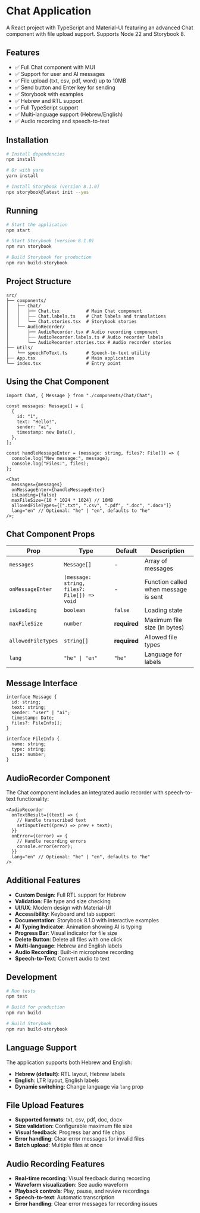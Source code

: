 # Chat Application

A React project with TypeScript and Material-UI featuring an advanced Chat component with file upload support. Supports Node 22 and Storybook 8.

## Features

- ✅ Full Chat component with MUI
- ✅ Support for user and AI messages
- ✅ File upload (txt, csv, pdf, word) up to 10MB
- ✅ Send button and Enter key for sending
- ✅ Storybook with examples
- ✅ Hebrew and RTL support
- ✅ Full TypeScript support
- ✅ Multi-language support (Hebrew/English)
- ✅ Audio recording and speech-to-text

## Installation

```bash
# Install dependencies
npm install

# Or with yarn
yarn install

# Install Storybook (version 8.1.0)
npx storybook@latest init --yes
```

## Running

```bash
# Start the application
npm start

# Start Storybook (version 8.1.0)
npm run storybook

# Build Storybook for production
npm run build-storybook
```

## Project Structure

```
src/
├── components/
│   ├── Chat/
│   │   ├── Chat.tsx          # Main Chat component
│   │   ├── Chat.labels.ts    # Chat labels and translations
│   │   └── Chat.stories.tsx  # Storybook stories
│   └── AudioRecorder/
│       ├── AudioRecorder.tsx # Audio recording component
│       ├── AudioRecorder.labels.ts # Audio recorder labels
│       └── AudioRecorder.stories.tsx # Audio recorder stories
├── utils/
│   └── speechToText.ts       # Speech-to-text utility
├── App.tsx                   # Main application
└── index.tsx                 # Entry point
```

## Using the Chat Component

```tsx
import Chat, { Message } from "./components/Chat/Chat";

const messages: Message[] = [
  {
    id: "1",
    text: "Hello!",
    sender: "ai",
    timestamp: new Date(),
  },
];

const handleMessageEnter = (message: string, files?: File[]) => {
  console.log("New message:", message);
  console.log("Files:", files);
};

<Chat
  messages={messages}
  onMessageEnter={handleMessageEnter}
  isLoading={false}
  maxFileSize={10 * 1024 * 1024} // 10MB
  allowedFileTypes={[".txt", ".csv", ".pdf", ".doc", ".docx"]}
  lang="en" // Optional: "he" | "en", defaults to "he"
/>;
```

## Chat Component Props

| Prop               | Type                                        | Default      | Description                          |
| ------------------ | ------------------------------------------- | ------------ | ------------------------------------ |
| `messages`         | `Message[]`                                 | -            | Array of messages                    |
| `onMessageEnter`   | `(message: string, files?: File[]) => void` | -            | Function called when message is sent |
| `isLoading`        | `boolean`                                   | `false`      | Loading state                        |
| `maxFileSize`      | `number`                                    | **required** | Maximum file size (in bytes)         |
| `allowedFileTypes` | `string[]`                                  | **required** | Allowed file types                   |
| `lang`             | `"he" \| "en"`                              | `"he"`       | Language for labels                  |

## Message Interface

```tsx
interface Message {
  id: string;
  text: string;
  sender: "user" | "ai";
  timestamp: Date;
  files?: FileInfo[];
}

interface FileInfo {
  name: string;
  type: string;
  size: number;
}
```

## AudioRecorder Component

The Chat component includes an integrated audio recorder with speech-to-text functionality:

```tsx
<AudioRecorder
  onTextResult={(text) => {
    // Handle transcribed text
    setInputText((prev) => prev + text);
  }}
  onError={(error) => {
    // Handle recording errors
    console.error(error);
  }}
  lang="en" // Optional: "he" | "en", defaults to "he"
/>
```

## Additional Features

- **Custom Design**: Full RTL support for Hebrew
- **Validation**: File type and size checking
- **UI/UX**: Modern design with Material-UI
- **Accessibility**: Keyboard and tab support
- **Documentation**: Storybook 8.1.0 with interactive examples
- **AI Typing Indicator**: Animation showing AI is typing
- **Progress Bar**: Visual indicator for file size
- **Delete Button**: Delete all files with one click
- **Multi-language**: Hebrew and English labels
- **Audio Recording**: Built-in microphone recording
- **Speech-to-Text**: Convert audio to text

## Development

```bash
# Run tests
npm test

# Build for production
npm run build

# Build Storybook
npm run build-storybook
```

## Language Support

The application supports both Hebrew and English:

- **Hebrew (default)**: RTL layout, Hebrew labels
- **English**: LTR layout, English labels
- **Dynamic switching**: Change language via `lang` prop

## File Upload Features

- **Supported formats**: txt, csv, pdf, doc, docx
- **Size validation**: Configurable maximum file size
- **Visual feedback**: Progress bar and file chips
- **Error handling**: Clear error messages for invalid files
- **Batch upload**: Multiple files at once

## Audio Recording Features

- **Real-time recording**: Visual feedback during recording
- **Waveform visualization**: See audio waveform
- **Playback controls**: Play, pause, and review recordings
- **Speech-to-text**: Automatic transcription
- **Error handling**: Clear error messages for recording issues
